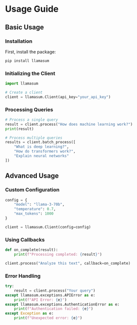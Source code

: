 # Usage Guide

## Basic Usage

### Installation

First, install the package:

```bash
pip install llamasum
```

### Initializing the Client

```python
import llamasum

# Create a client
client = llamasum.Client(api_key="your_api_key")
```

### Processing Queries

```python
# Process a single query
result = client.process("How does machine learning work?")
print(result)

# Process multiple queries
results = client.batch_process([
    "What is deep learning?",
    "How do transformers work?",
    "Explain neural networks"
])
```

## Advanced Usage

### Custom Configuration

```python
config = {
    "model": "llama-3-70b",
    "temperature": 0.7,
    "max_tokens": 1000
}

client = llamasum.Client(config=config)
```

### Using Callbacks

```python
def on_complete(result):
    print(f"Processing completed: {result}")

client.process("Analyze this text", callback=on_complete)
```

### Error Handling

```python
try:
    result = client.process("Your query")
except llamasum.exceptions.APIError as e:
    print(f"API Error: {e}")
except llamasum.exceptions.AuthenticationError as e:
    print(f"Authentication failed: {e}")
except Exception as e:
    print(f"Unexpected error: {e}")
```
